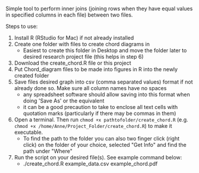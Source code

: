 Simple tool to perform inner joins (joining rows when they have equal values in specified columns in each file) between two files.

Steps to use:
  1. Install R (RStudio for Mac) if not already installed
  2. Create one folder with files to create chord diagrams in
      * Easiest to create this folder in Desktop and move the folder later to desired research project file (this helps in step 6)
  2. Download the create_chord.R file or this project
  3. Put Chord_diagram files to be made into figures in R into the newly created folder
  3. Save files desired graph into csv (comma separated values) format if not already done so. Make sure all column names have no spaces
      * any spreadsheet software should allow saving into this format when doing 'Save As' or the equivalent
      * it can be a good precaution to take to enclose all text cells with quotation marks (particularly if there may be commas in them)
  4. Open a terminal. Then run `chmod +x pathtofolder/create_chord.R` (e.g. `chmod +x /home/Anne/Project_Folder/create_chord.R`) to make it executable.
      * To find the path to the folder you can also two finger click (right click) on the folder of your choice, selected "Get Info" and find the path under "Where"
  5. Run the script on your desired file(s). See example command below:
      * ./create_chord.R example_data.csv example_chord.pdf
